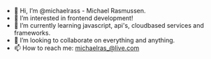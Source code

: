 - 👋 Hi, I’m @michaelrass - Michael Rasmussen.
- 👀 I’m interested in frontend development!
- 🌱 I’m currently learning javascript, api's, cloudbased services and frameworks.
- 💞️ I’m looking to collaborate on everything and anything.
- 📫 How to reach me: michaelras_@live.com

<!---
michaelrass/michaelrass is a ✨ special ✨ repository because its `README.md` (this file) appears on your GitHub profile.
You can click the Preview link to take a look at your changes.
--->
